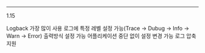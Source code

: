 ---

1.15

Logback 가장 많이 사용
로그에 특정 레벨 설정 가능(Trace -> Dubug -> Info -> Warn -> Error)
출력방식 설정 가능
어플리케이션 중단 없이 설정 변경 가능
로그 압축 지원








